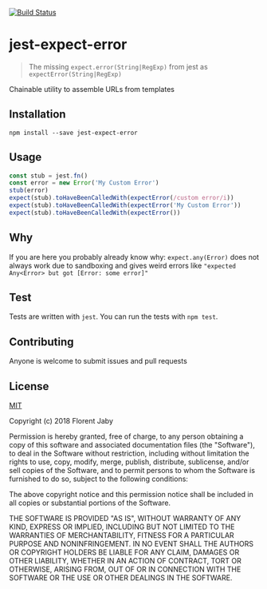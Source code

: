 [![Build Status][travis-image]][travis-url]

jest-expect-error
==================

> The missing `expect.error(String|RegExp)` from jest as `expectError(String|RegExp)`

Chainable utility to assemble URLs from templates

Installation
------------

    npm install --save jest-expect-error

Usage
-----

```javascript
const stub = jest.fn()
const error = new Error('My Custom Error')
stub(error)
expect(stub).toHaveBeenCalledWith(expectError(/custom error/i))
expect(stub).toHaveBeenCalledWith(expectError('My Custom Error'))
expect(stub).toHaveBeenCalledWith(expectError())
```

Why
---

If you are here you probably already know why: `expect.any(Error)` does not
always work due to sandboxing and gives weird errors like `"expected Any<Error> but got [Error: some error]"`

Test
----

Tests are written with `jest`.
You can run the tests with `npm test`.

Contributing
------------

Anyone is welcome to submit issues and pull requests


License
-------

[MIT](http://opensource.org/licenses/MIT)

Copyright (c) 2018 Florent Jaby

Permission is hereby granted, free of charge, to any person obtaining a copy of this software and associated documentation files (the "Software"), to deal in the Software without restriction, including without limitation the rights to use, copy, modify, merge, publish, distribute, sublicense, and/or sell copies of the Software, and to permit persons to whom the Software is furnished to do so, subject to the following conditions:

The above copyright notice and this permission notice shall be included in all copies or substantial portions of the Software.

THE SOFTWARE IS PROVIDED "AS IS", WITHOUT WARRANTY OF ANY KIND, EXPRESS OR IMPLIED, INCLUDING BUT NOT LIMITED TO THE WARRANTIES OF MERCHANTABILITY, FITNESS FOR A PARTICULAR PURPOSE AND NONINFRINGEMENT. IN NO EVENT SHALL THE AUTHORS OR COPYRIGHT HOLDERS BE LIABLE FOR ANY CLAIM, DAMAGES OR OTHER LIABILITY, WHETHER IN AN ACTION OF CONTRACT, TORT OR OTHERWISE, ARISING FROM, OUT OF OR IN CONNECTION WITH THE SOFTWARE OR THE USE OR OTHER DEALINGS IN THE SOFTWARE.


[travis-image]: http://img.shields.io/travis/Floby/jest-expect-error/master.svg?style=flat
[travis-url]: https://travis-ci.org/Floby/jest-expect-error

